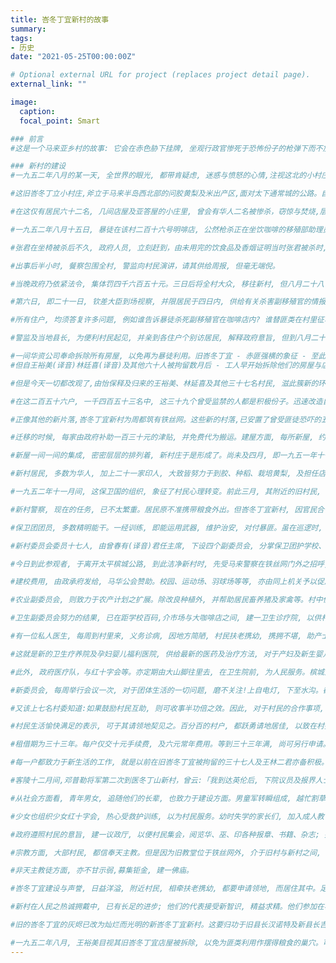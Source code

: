 ```yaml
---
title: 峇冬丁宜新村的故事
summary:
tags:
- 历史
date: "2021-05-25T00:00:00Z"

# Optional external URL for project (replaces project detail page).
external_link: ""

image:
  caption:
  focal_point: Smart

### 前言
#这是一个马来亚乡村的故事: 它会在赤色胁下挂牌, 坐观行政官惨死于恐怖份子的枪弹下而不加以援手; 它辱了本身的名誉。该村居民后来遭遇到集体拘禁,这是应得的报应。但是, 在现代的思想战争中, 这是该村历史的再造能了。政府的民主作风与宽大为怀, 恢复了村民的自尊心与正强目标。像这样的事迹, 是在必述之列。

### 新村的建设
#一九五二年八月的某一天, 全世界的眼光, 都带肯疑虑, 迷惑与愤怒的心情,注视这北的小村庄一旧峇冬丁宜一的命遇。钦差大臣邓普勒将军, 鉴于该好居民因怕事而拒绝把杀害华籍公务员为杂化姓名报告政府, 特下令拆毁该时所有房屋, 并将民移往怡保留所。

#这旧峇冬丁立小村庄,斧立于马来半岛西北部的问胶黄梨及米出产区,面对太下通常城的公路。自一九五一年来, 便成为桑徒出没的调敷。桑从于四年前, 即横行无忌,以破坏英政府领导马来亚步上独立与自由。

#在这仅有居民六十二名, 几间店屋及亚答屋的小庄里, 曾会有华人二名被惨杀，窃惊与焚烧,层出不穷。政府情报人员, 早已获悉唯徙自由通过村落, 并向村民索疑及征收粮食, 但全村民聚, 却顽固的拒绝向政府报告一字。

#一九五二年八月十五日, 暴徒在该村二百十六号明啡店, 公然枪杀正在坐饮咖啡的移殖部助理员张文和(译音)。事情发生之后,不的消息遂散布于世界每一角落。张君原定不日结婚,堂上尚有慈母; 他以副移官身份, 劝导附近居民移往旧时庄对面,越公路四分之一英哩的围有铁丝网之新竹客一峇冬丁宜新村。遵照前剿匪指挥官伯力将设计, 新村经如雨后春笋的建立起来, 这样，共匪就不能得到款项食物及消息。同时,散处山林的居民,可以集中一处, 享受安全保障, 以及教育卫生体育娱乐等等社会福利。

#张君在坐椅被杀后不久, 政府人员, 立刻赶到，由未用完的饮食品及香烟证明当时张君被杀时, 尚有其他十二人在咖啡店。

#出事后半小时, 餐察包围全村, 警监向村民演讲，请其供给周报, 但毫无端倪。

#当晚政府乃依紧法令, 集体罚四千六百五十元。三日后将全村大众, 移往新村, 但八月二十八日，经有关方面商议后, 又移回原地。

#第六日, 即二十一日, 钦差大臣到场视察, 并限居民于四日内, 供给有关杀害副移殖官的情报, 以及暴徒最近活动案情, 否则依照聚法令第十七条D项, 送往拘留。同日并宣告戒严, 居民如需粮食, 应托警察代购。

#所有住户, 均须答复许多问题, 例如谁告诉暴徒杀死副移殖官在咖啡店内? 谁替匪类在村里征收捐款? 谁把粮食与情报供给匪徒? 但是居民们没有把任何后索供給警方。

#警监及当地县长, 为便利村民起见, 并亲到各住户个别访居民, 解释政府意旨, 但到八月二十五日期限届满, 仍没有一点消息。于是发还罚金, 将村民全部移往怡保扣留。

#一间华资公司奉命拆除所有房屋, 以免再为暴徒利用。旧峇冬丁宜 - 赤匪强横的象征 - 至此已根本排除。而与匪类同流合污的奸细亦那端入狱。
#但自王裕美(译音)林廷喜(译音)及其他六十人被拘留数月后 - 工人早开始拆除他们的房屋与店铺, 而新的峇冬丁宜(即峇冬丁宜新村)也就在长成中。

#但是今天一切都改观了,由怡保释及归来的王裕美、林延喜及其他三十七名村民, 滋此簇新的环境, 更有无限感慨! 他们一改过去畏缩的精神,而英勇地与政府合作。

#在这二百五十六户, 一千四百五十三名中, 这三十九个曾受监禁的人都是积极份子。迅速改造自己, 接受民主精神, 因这宝贵的精神, 正拓展于全马来亚的各角落。

#正像其他的新片落,峇冬丁宜新村为周都筑有铁丝网。这些新的村落,已安置了曾受匪徒恐吓的五十万人口。自一九五一年七月起(即暗杀副移殖官前一日), 散处附近的居民, 即已开始搬入这块土地了。

#迁移的时候, 每家由政府补助一百三十元的津贴, 并免费代为搬运。建屋方面, 每所新屋, 约需费用一千至一千五百元之谱; 居民如不能自行建成, 由政府代雇熟练建筑工友, 并由马华公会, 对于特别困难者, 加以资助。惟多数村民, 均能自己节省开支, 或向亲友借贷建屋。

#新屋一间一间的集成, 密密层层的排列着, 新村庄于是形成了。尚未及四月, 即一九五一年十一月前, 该新村已完成。民众富有合作精神, 并能参加合作事宜。当十月间乡村委员选举, 虽选民尚未全部移入, 但已有百分之九十三选民, 参加投票。

#新村居民, 多数为华人, 加上二十一家印人, 大致皆努力于到胶、种稻、栽培黄梨, 及担任店员工作。每无论在炎天下经营问业,都很积极,同时并从事于养猪、家畜、栽花等副业。其余时间,再做其他种种有利公益的事情。到十一月, 在二百五十六户中, 已有一百五十人加入宫保卫团团员。

#一九五二年十一月间, 这保卫国的组织, 象征了村民心理转变。前此三月, 其附近的旧村民, 却被钦差大臣认是最恶劣的。今天, 十八岁起到五十五岁的村民, 包括多数自怡保留所回来者, 皆携带猎枪, 带臂章担负巡逻义务, 以协助六名的正规马来警察及十六名义警。

#新村警察, 现在的任务, 已不太繁重。居民原不准携带粮食外出。但峇冬丁宜新村, 因官民合作, 向无发发现居民常粮外出之事。因此,数星期后,检查制度, 已当取消。

#保卫团团员, 多数精明能干。一经训练, 即能运用武器, 维护治安, 对付暴匪。虽在巡逻时, 已再不遇到匪类, 但并不以为这是他们剿匪得力之故, 他们继续执行任务, 绝不松懈。

#新村委员会委员十七人, 由曾春有(译音)君任主席, 下设四个副委员会, 分掌保卫团护学校、农业、及卫生等事宜。保卫团为最先组织成立者。

#今日到此参观者, 于离开太平槟城公路, 到此洁净新村时, 先受马来警察在铁丝网门外之招呼, 首先映入眼帘者, 乃新村学校。学校校舍四座,式样新颖, 空气清鲜。华人学生有二百七十六名,印籍学生约十余名。

#建校费用, 由政承府发给, 马华公会赞助。校园、运动场、羽球场等等, 亦由同上机关予以促成。

#农业副委员会, 则致力于农产计划之扩展。除改良种植外, 并帮助居民畜养猪及家禽等。村中住户, 多有养猪者, 除私人猪棚外, 该副委员会且向政府请地, 建有可容二千头猪之大小猪棚。猪棚用地, 准备改用水泥筑屋, 以符清洁卫生条件。家禽方面, 该副委员会, 除指导村民畜养羁、鸭、鹅、火鸡等,并予以种种方便。

#卫生副委员会努力的结果, 已在距学校百码,介市场与大咖啡店之间, 建一卫生诊疗院, 以供村民之需。

#有一位私人医生, 每周到村里来, 义务诊病, 因地方简陋, 村民扶老携幼, 携拥不堪, 助产士和颜悦色, 为之解释一切, 并维持秩序。

#这就是新的卫生疗养院及孕妇婴儿福利医院, 供给最新的医药及治疗方法, 对于产妇及新生婴儿的各项疾病, 都很留心诊治, 所以求治者每日川流不息。

#此外, 政府医疗队，与红十字会等。亦定期由大山脚往里去, 在卫生院前, 为人民服务。槟城卫生局,更多方赞助, 用最新式的药品、器具、由优良的医师看护妇悉心诊断, 虽极微疾病, 亦不疏忽。村民对此感便利。

#新委员会, 每周举行会议一次, 对于团体生活的一切问题, 磨不关注!上自电灯, 下至水沟。都在讨论之列。

#又该上七名村委知道:如果鼓励村民互助, 则可收事半功倍之效。因此, 对于村民的合作事项, 亦安为引导,以便人人尽职, 并养成为他人服务的精神。

#村民生活愉快满足的表示, 可于其请领地契见之。百分百的村户, 都跃勇请地居佳, 以致在村委会内, 申请请书推积如山。

#租借期为三十三年。每户仅交十元手续费, 及六元常年费用。等到三十三年满, 尚可另行申请。

#每一户都致力于新生活的工作, 就是以前在旧峇冬丁宜被拘留的三十七人及王林二君亦备积极。足证人民对于邓普勒将军的拥护及对新村政策的逐守。同时更可说邓普勒坚强政策为成功。

#客陵十二月间,邓普勒将军第二次到医冬丁山新村，曾云:「我到达英伦后, 下院议员及报界人士, 都问及峇冬丁宜事件, 我告诉他们不必忧虑, 因为该村已能照顾本身, 而成为马来联邦最好的新村。」现在村民的努力, 果不出邓将军所料。

#从社会方面看, 青年男女, 追随他们的长辈, 也致力于建设方面。男童军转瞬组成, 越忙割草及清理污迹。把他们低廉的收入 - 较普通工友工资为低 -,以定制童军衣服。

#少女也组织少女红十字会, 热心受救护训练, 以为村民服务。幼时失学的家长们, 加入成人教育班, 以求识字。

#政府遵照村民的意旨, 建一议政厅, 以便村民集会，阅览华、巫、印各种报章、书籍、杂志; 并收听各语言的广播。经费约一万元, 由村民举行音乐会放映电影, 募集资金。

#宗教方面, 大部村民, 都信奉天主教。但是因为旧教堂位于铁丝网外, 介于旧村与新村之间, 早晚均施行戒严, 教徒感觉不便, 于是乃在村内,建一新教堂。信徒除捐钱外, 并帮忙工作, 因此建筑工程, 迅速完成。

#非天主教徒方面, 亦不甘示弱,募集钜金, 建一佛庙。

#峇冬丁宜建设与声誉, 日益洋溢, 附近村民, 相牵扶老携幼, 都要申请领地, 而居住其中。足见新村前途光明, 未可限量。

#新村在人民之热诚拥戴中, 已有长足的进步; 他们的代表接受新智识, 精益求精。他们参加在槟城举行的公民训练, 热烈庆祝女皇加冕。新村正在迈步前进, 成为一个优良的社会。

#旧的峇冬丁宜的灰烬已改为灿烂而光明的新峇冬丁宜新村。这要归功于旧县长汉诺特及新县长吉纳的贤明, 暨移殖官菲德与助理员梁裕财(译音)的百折不回之精神。但是最重​​要的还是人民衷心的拥护。否则一切工作, 都无从开展也。

#一九五二年八月, 王裕美目视其旧峇冬丁宜店屋被拆除, 以免为匪类利用作摆得粮食的巢穴。可是半年后王君在新的峇冬丁宜(即峇冬丁宜新村), #在店中招待记者, 摄影记者, 政府新闻官, 副移殖官, 新校长及其他人士, 笑容都可掬, 一切都很愉快矣。
---
```

